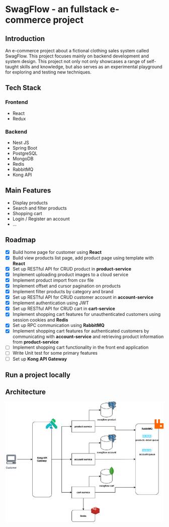 # SwagFlow - an fullstack e-commerce project

## Introduction

An e-commerce project about a fictional clothing sales system called SwagFlow. This project focuses mainly on backend development and system design. This project not only  not only showcases a range of self-taught skills and knowledge, but also serves as an experimental playground for exploring and testing new techniques.

## Tech Stack

### Frontend

- React
- Redux
  
### Backend

- Nest JS
- Spring Boot
- PostgreSQL
- MongoDB
- Redis
- RabbitMQ
- Kong API
  
## Main Features

- Display products
- Search and filter products
- Shopping cart
- Login / Register an account
- ...
  
## Roadmap

- [X] Build home page for customer using **React**
- [X] Build view products list page, add product page using template with **React**
- [X] Set up RESTful API for CRUD product in **product-service**
- [X] Implement uploading product images to a cloud service
- [X] Implement product import from csv file
- [X] Implement offset and cursor pagination on products
- [X] Implement filter products by category and brand
- [X] Set up RESTful API for CRUD customer account in **account-service**
- [X] Implement authentication using JWT
- [X] Set up RESTful API for CRUD cart in **cart-service**
- [X] Implement shopping cart features for unauthenticated customers using session cookies and **Redis**
- [X] Set up RPC communication using **RabbitMQ**
- [X] Implement shopping cart features for authenticated customers by communicating with **account-service** and retrieving product information from **product-service**
- [ ] Implement shopping cart functionality in the front end application
- [ ] Write Unit test for some primary features
- [ ] Set up **Kong API Gateway**

## Run a project locally

## Architecture

![architecture-model](https://github.com/thaichihien/swagflow/blob/main/doc/swagflow_architecture.png)
